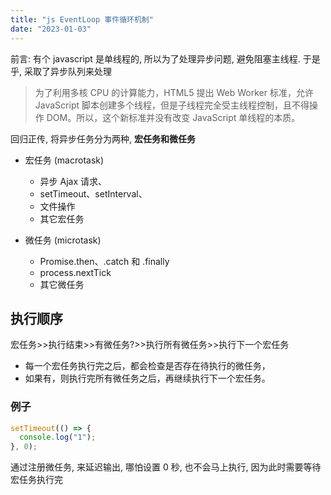 ```yaml
---
title: "js EventLoop 事件循环机制"
date: "2023-01-03"
---
```


前言: 有个 javascript 是单线程的, 所以为了处理异步问题, 避免阻塞主线程. 于是乎, 采取了异步队列来处理

> 为了利用多核 CPU 的计算能力，HTML5 提出 Web Worker 标准，允许 JavaScript 脚本创建多个线程，但是子线程完全受主线程控制，且不得操作 DOM。所以，这个新标准并没有改变 JavaScript 单线程的本质。

回归正传, 将异步任务分为两种, **宏任务和微任务**

- 宏任务 (macrotask)

  - 异步 Ajax 请求、
  - setTimeout、setInterval、
  - 文件操作
  - 其它宏任务

- 微任务 (microtask)

  - Promise.then、.catch 和 .finally
  - process.nextTick
  - 其它微任务

## 执行顺序

宏任务>>执行结束>>有微任务?>>执行所有微任务>>执行下一个宏任务

- 每一个宏任务执行完之后，都会检查是否存在待执行的微任务，
- 如果有，则执行完所有微任务之后，再继续执行下一个宏任务。

### 例子

```js
setTimeout(() => {
  console.log("1");
}, 0);
```

通过注册微任务, 来延迟输出, 哪怕设置 0 秒, 也不会马上执行, 因为此时需要等待宏任务执行完
